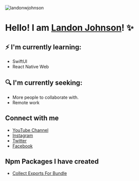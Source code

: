 <img src="https://camo.githubusercontent.com/e355d7db758491ad63741e01bf52bc969ea6b6db0bbb26384f2fb5cb5bdbff1f/68747470733a2f2f6b6f6d617265762e636f6d2f67687076632f3f757365726e616d653d736e75666b696e7761266c6162656c3d50726f66696c65253230766965777326636f6c6f723d306537356236267374796c653d666c6174" alt="landonwjohnson" data-canonical-src="https://komarev.com/ghpvc/?username=landonwjohnson&amp;label=Profile%20views&amp;color=0e75b6&amp;style=flat" style="max-width: 100%;">


# Hello! I am  [Landon Johnson](https://www.linkedin.com/in/landonwjohnson/)! ✨

## ⚡ I'm currently learning:

* SwiftUI
* React Native Web

## 🔍 I'm currently seeking:

* More people to collaborate with.
* Remote work

## Connect with me

- [YouTube Channel](https://bit.ly/47otldB)
- [Instagram](https://bit.ly/landonjohnsondev-on-instagram)
- [Twitter](https://bit.ly/landonwjohnson-on-twitter)
- [Facebook](https://bit.ly/landon-design-and-development-facebook)

## Npm Packages I have created
- [Collect Exports For Bundle](https://github.com/Devlander-Software/collect-exports-for-bundle)




